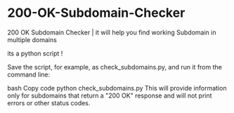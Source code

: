 # 200-OK-Subdomain-Checker
200 OK Subdomain Checker | it will help you find working Subdomain in multiple domains

its a python script !

Save the script, for example, as check_subdomains.py, and run it from the command line:

bash
Copy code
python check_subdomains.py
This will provide information only for subdomains that return a "200 OK" response and will not print errors or other status codes.
